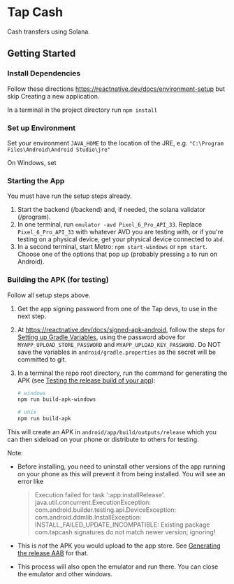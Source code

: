 # Tap Cash
Cash transfers using Solana.

## Getting Started

### Install Dependencies
Follow these directions https://reactnative.dev/docs/environment-setup but skip Creating a new application.

In a terminal in the project directory run `npm install`


### Set up Environment
Set your environment `JAVA_HOME` to the location of the JRE, e.g. `"C:\Program Files\Android\Android Studio\jre"`

On Windows, set


### Starting the App
You must have run the setup steps already.

1. Start the backend (/backend) and, if needed, the solana validator (/program).
2. In one terminal, run `emulator -avd Pixel_6_Pro_API_33`. Replace `Pixel_6_Pro_API_33` with whatever AVD you are testing with, or if you're
testing on a physical device, get your physical device connected to `abd`.
3. In a second terminal, start Metro: `npm start-windows` or `npm start`.
Choose one of the options that pop up (probably pressing `a` to run on Android).


### Building the APK (for testing)
Follow all setup steps above.

1. Get the app signing password from one of the Tap devs, to use in the next step.
2. At https://reactnative.dev/docs/signed-apk-android, follow the steps for
[Setting up Gradle Variables](https://reactnative.dev/docs/signed-apk-android#setting-up-gradle-variables),
using the password above for `MYAPP_UPLOAD_STORE_PASSWORD` and `MYAPP_UPLOAD_KEY_PASSWORD`. Do NOT save the variables in `android/gradle.properties` as the secret will be committed to git.
3. In a terminal the repo root directory, run the command for generating the APK
 (see [Testing the release build of your app](https://reactnative.dev/docs/signed-apk-android#testing-the-release-build-of-your-app)):

    ```bash
    # windows
    npm run build-apk-windows

    # unix
    npm run build-apk
    ```

This will create an APK in `android/app/build/outputs/release` which you can then
sideload on your phone or distribute to others for testing.

Note:
- Before installing, you need to uninstall other versions of the
app running on your phone as this will prevent it from being installed.
You will see an error like

    > Execution failed for task ':app:installRelease'.
    > java.util.concurrent.ExecutionException: com.android.builder.testing.api.DeviceException: com.android.ddmlib.InstallException: INSTALL_FAILED_UPDATE_INCOMPATIBLE: Existing package com.tapcash signatures do not match newer version; ignoring!

- This is _not_ the APK you would upload to the app store. See [Generating the release AAB](https://reactnative.dev/docs/signed-apk-android#generating-the-release-aab) for that.
- This process will also open the emulator and run there.
You can close the emulator and other windows.
